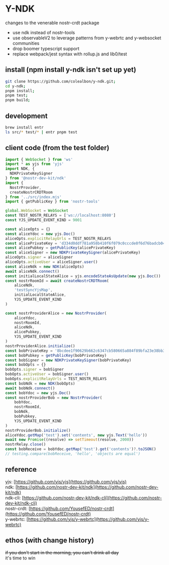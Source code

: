# Y-NDK

changes to the venerable nostr-crdt package  

- use ndk instead of nostr-tools
- use observableV2 to leverage patterns from y-webrtc and y-websocket communities
- drop boomer typescript support
- replace webpack/jest syntax with rollup.js and lib0/test

## install (npm install y-ndk isn't set up yet)

```sh
git clone https://github.com/colealbon/y-ndk.git;  
cd y-ndk;  
pnpm install;  
pnpm test;  
pnpm build; 
```

## development

```sh
brew install entr
ls src/* test/* | entr pnpm test 
```

## client code (from the test folder)

```js
import { WebSocket } from 'ws'
import * as yjs from 'yjs'
import NDK, {
  NDKPrivateKeySigner
} from '@nostr-dev-kit/ndk'
import {
  NostrProvider,
  createNostrCRDTRoom
} from '../src/index.mjs'
import { getPublicKey } from 'nostr-tools'

global.WebSocket = WebSocket
const TEST_NOSTR_RELAYS = ['ws://localhost:8080']
const YJS_UPDATE_EVENT_KIND = 9001

const aliceOpts = {}
const aliceYdoc = new yjs.Doc()
aliceOpts.explicitRelayUrls = TEST_NOSTR_RELAYS
const alicePrivateKey = 'd334d0ddf781a958b410f6f079c0cccde0f6d76badcb043bf522ec2bc77c961b'
const alicePubkey = getPublicKey(alicePrivateKey)
const aliceSigner = new NDKPrivateKeySigner(alicePrivateKey)
aliceOpts.signer = aliceSigner
aliceOpts.activeUser = aliceSigner.user()
const aliceNdk = new NDK(aliceOpts)
await aliceNdk.connect()
const initialLocalStateAlice = yjs.encodeStateAsUpdate(new yjs.Doc())
const nostrRoomId = await createNostrCRDTRoom(
    aliceNdk,
    'testSyncYjsMap',
    initialLocalStateAlice,
    YJS_UPDATE_EVENT_KIND
)

const nostrProviderAlice = new NostrProvider(
    aliceYdoc,
    nostrRoomId,
    aliceNdk,
    alicePubkey,
    YJS_UPDATE_EVENT_KIND
)
nostrProviderAlice.initialize()
const bobPrivateKey = '8bcdee1f90629b662c6347cb580665a884f89bfa23e38bb352b9d1a23301c0ca'
const bobPubkey = getPublicKey(bobPrivateKey)
const bobSigner = new NDKPrivateKeySigner(bobPrivateKey)
const bobOpts = {}
bobOpts.signer = bobSigner
bobOpts.activeUser = bobSigner.user()
bobOpts.explicitRelayUrls = TEST_NOSTR_RELAYS
const bobNdk = new NDK(bobOpts)
await bobNdk.connect()
const bobYdoc = new yjs.Doc()
const nostrProviderBob = new NostrProvider(
    bobYdoc,
    nostrRoomId,
    bobNdk,
    bobPubkey,
    YJS_UPDATE_EVENT_KIND
)
nostrProviderBob.initialize()
aliceYdoc.getMap('test').set('contents', new yjs.Text('hello'))
await new Promise((resolve) => setTimeout(resolve, 2000))
nostrRelay.close()
const bobReceive = bobYdoc.getMap('test').get('contents')?.toJSON()
// testing.compare(bobReceive, 'hello', 'objects are equal')
```

## reference

yjs: [https://github.com/yjs/yjs](https://github.com/yjs/yjs)  
ndk: [https://github.com/nostr-dev-kit/ndk](https://github.com/nostr-dev-kit/ndk)  
ndk-cli: [https://github.com/nostr-dev-kit/ndk-cli](https://github.com/nostr-dev-kit/ndk-cli)  
nostr-crdt: [https://github.com/YousefED/nostr-crdt](https://github.com/YousefED/nostr-crdt)  
y-webrtc: [https://github.com/yjs/y-webrtc](https://github.com/yjs/y-webrtc)

## ethos (with change history)

~~if you don't start in the morning, you can't drink all day~~  
it's time to win
